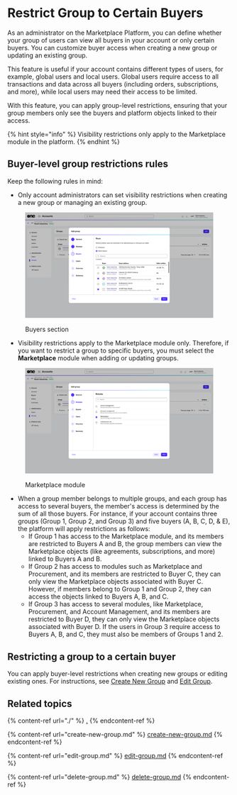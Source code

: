 # Restrict Group to Certain Buyers

As an administrator on the Marketplace Platform, you can define whether your group of users can view all buyers in your account or only certain buyers. You can customize buyer access when creating a new group or updating an existing group.&#x20;

This feature is useful if your account contains different types of users, for example, global users and local users. Global users require access to all transactions and data across all buyers (including orders, subscriptions, and more), while local users may need their access to be limited.&#x20;

With this feature, you can apply group-level restrictions, ensuring that your group members only see the buyers and platform objects linked to their access.&#x20;

{% hint style="info" %}
Visibility restrictions only apply to the Marketplace module in the platform.&#x20;
{% endhint %}

## Buyer-level group restrictions rules

Keep the following rules in mind:

* Only account administrators can set visibility restrictions when creating a new group or managing an existing group.

<figure><img src="../../../.gitbook/assets/BuyersGroups.png" alt=""><figcaption><p>Buyers section</p></figcaption></figure>

* Visibility restrictions apply to the Marketplace module only. Therefore, if you want to restrict a group to specific buyers, you must select the **Marketplace** module when adding or updating groups.

<figure><img src="../../../.gitbook/assets/ModulesGroup.png" alt=""><figcaption><p>Marketplace module</p></figcaption></figure>

* When a group member belongs to multiple groups, and each group has access to several buyers, the member's access is determined by the sum of all those buyers. For instance, if your account contains three groups (Group 1, Group 2, and Group 3) and five buyers (A, B, C, D, & E), the platform will apply restrictions as follows:
  * If Group 1 has access to the Marketplace module, and its members are restricted to Buyers A and B, the group members can view the Marketplace objects (like agreements, subscriptions, and more) linked to Buyers A and B.
  * If Group 2 has access to modules such as Marketplace and Procurement, and its members are restricted to Buyer C, they can only view the Marketplace objects associated with Buyer C. However, if members belong to Group 1 and Group 2, they can access the objects linked to Buyers A, B, and C.
  * If Group 3 has access to several modules, like Marketplace, Procurement, and Account Management, and its members are restricted to Buyer D, they can only view the Marketplace objects associated with Buyer D. If the users in Group 3 require access to Buyers A, B, and C, they must also be members of Groups 1 and 2.

## Restricting a group to a certain buyer

You can apply buyer-level restrictions when creating new groups or editing existing ones. For instructions, see [Create New Group](create-new-group.md) and [Edit Group](edit-group.md).&#x20;

## Related topics

{% content-ref url="./" %}
[.](./)
{% endcontent-ref %}

{% content-ref url="create-new-group.md" %}
[create-new-group.md](create-new-group.md)
{% endcontent-ref %}

{% content-ref url="edit-group.md" %}
[edit-group.md](edit-group.md)
{% endcontent-ref %}

{% content-ref url="delete-group.md" %}
[delete-group.md](delete-group.md)
{% endcontent-ref %}
